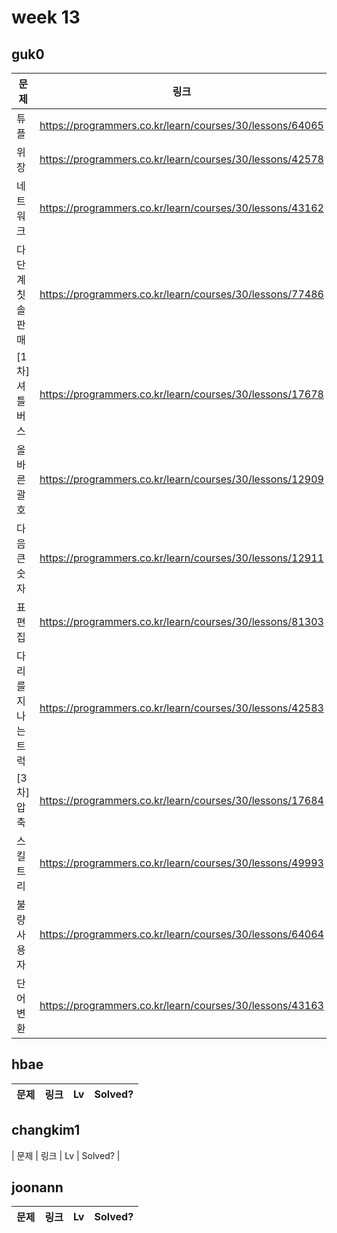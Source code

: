 # week 13

## guk0
| 문제 | 링크 | Lv  | Solved? |
| --- | --- | --- | --- |
| 튜플 | https://programmers.co.kr/learn/courses/30/lessons/64065 | LV2 | O |
| 위장 | https://programmers.co.kr/learn/courses/30/lessons/42578 | LV2 | O |
| 네트워크 | https://programmers.co.kr/learn/courses/30/lessons/43162 | LV3 | O |
| 다단계 칫솔 판매 | https://programmers.co.kr/learn/courses/30/lessons/77486 | LV3 | O |
| [1차] 셔틀버스 | https://programmers.co.kr/learn/courses/30/lessons/17678 | LV3 | O |
| 올바른 괄호 | https://programmers.co.kr/learn/courses/30/lessons/12909 | LV2 | O |
| 다음 큰 숫자 | https://programmers.co.kr/learn/courses/30/lessons/12911 | LV2 | O |
| 표 편집 | https://programmers.co.kr/learn/courses/30/lessons/81303 | LV3 | X |
| 다리를 지나는 트럭 | https://programmers.co.kr/learn/courses/30/lessons/42583 | LV2 | X |
| [3차] 압축 | https://programmers.co.kr/learn/courses/30/lessons/17684 | LV2 | O |
| 스킬트리 | https://programmers.co.kr/learn/courses/30/lessons/49993 | LV2 | O |
| 불량 사용자 | https://programmers.co.kr/learn/courses/30/lessons/64064 | LV3 | O |
| 단어 변환 | https://programmers.co.kr/learn/courses/30/lessons/43163 | LV3 | O |
## hbae 
| 문제 | 링크 | Lv  | Solved? |
| --- | --- | --- | --- |

## changkim1
| 문제 | 링크 | Lv  | Solved? |

## joonann
| 문제 | 링크 | Lv  | Solved? |
| --- | --- | --- | --- |
